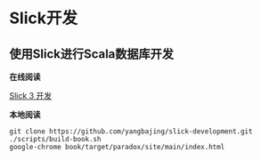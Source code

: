 # Slick开发

## 使用Slick进行Scala数据库开发

**在线阅读**

[Slick 3 开发](https://www.yangbajing.me/slick-development)

**本地阅读**

```
git clone https://github.com/yangbajing/slick-development.git
./scripts/build-book.sh
google-chrome book/target/paradox/site/main/index.html
```
